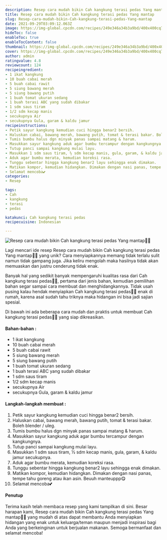 ```yaml
---
description: Resep cara mudah bikin Cah kangkung terasi pedas Yang mantap"
title: Resep cara mudah bikin Cah kangkung terasi pedas Yang mantap
slug: Resep-cara-mudah-bikin-Cah-kangkung-terasi-pedas-Yang-mantap
date: 2021-09-29T03:09:12.063Z
image: https://img-global.cpcdn.com/recipes/249e346a34b3a9bd/400x400cq70/photo.jpg
hideToc: false
enableToc: true
enableTocContent: false
thumbnail: https://img-global.cpcdn.com/recipes/249e346a34b3a9bd/400x400cq70/photo.jpg
cover: https://img-global.cpcdn.com/recipes/249e346a34b3a9bd/400x400cq70/photo.jpg
author: admin
ratingvalue: 4.8
reviewcount: 124
recipeingredient:
- 1 ikat kangkung
- 10 buah cabai merah
- 5 buah cabai rawit
- 5 siung bawang merah
- 5 siung bawang putih
- 1 buah tomat ukuran sedang
- 1 buah terasi ABC yang sudah dibakar
- 1 sdm saus tiram
- 1/2 sdm kecap manis
- secukupnya Air
- secukupnya Gula, garam & kaldu jamur
recipeinstructions:
- Petik sayur kangkung kemudian cuci hingga benar2 bersih.
- Haluskan cabai, bawang merah, bawang putih, tomat & terasi bakar. Boleh blender / uleg.
- Tumis bumbu halus dgn minyak panas sampai matang & harum.
- Masukkan sayur kangkung aduk agar bumbu tercampur dengan kangkungnya.
- Tutup panci sampai kangkung mulai layu.
- Masukkan 1 sdm saus tiram, ½ sdm kecap manis, gula, garam, & kaldu jamur secukupnya.
- Aduk agar bumbu merata, kemudian koreksi rasa.
- Tunggu sebentar hingga kangkung benar2 layu sehingga enak dimakan.
- Matikan kompor, kemudian hidangkan. Dimakan dengan nasi panas, tempe tahu goreng atau ikan asin. Beuuh manteuppp😋
- Selamat mencoba💕
categories:
- Resep

tags:
- Cah
- kangkung
- terasi
- pedas

katakunci: Cah kangkung terasi pedas
recipecuisine: Indonesian

---
```


![Resep cara mudah bikin Cah kangkung terasi pedas Yang mantap👩‍🍳](https://img-global.cpcdn.com/recipes/249e346a34b3a9bd/400x400cq70/photo.jpg)

Lagi mencari ide resep Resep cara mudah bikin Cah kangkung terasi pedas Yang mantap👩‍🍳 yang unik? Cara menyiapkannya memang tidak terlalu sulit namun tidak gampang juga. Jika keliru mengolah maka hasilnya tidak akan memuaskan dan justru cenderung tidak enak.

Banyak hal yang sedikit banyak mempengaruhi kualitas rasa dari Cah kangkung terasi pedas👩‍🍳, pertama dari jenis bahan, kemudian pemilihan bahan segar sampai cara membuat dan menghidangkannya. Tidak usah pusing kalau hendak menyiapkan Cah kangkung terasi pedas👩‍🍳 enak di rumah, karena asal sudah tahu triknya maka hidangan ini bisa jadi sajian spesial.

Di bawah ini ada beberapa cara mudah dan praktis untuk membuat Cah kangkung terasi pedas👩‍🍳 yang siap dikreasikan.

<!--inarticleads1-->

#### Bahan-bahan :

- 1 ikat kangkung
- 10 buah cabai merah
- 5 buah cabai rawit
- 5 siung bawang merah
- 5 siung bawang putih
- 1 buah tomat ukuran sedang
- 1 buah terasi ABC yang sudah dibakar
- 1 sdm saus tiram
- 1/2 sdm kecap manis
- secukupnya Air
- secukupnya Gula, garam & kaldu jamur

<!--inarticleads2-->

#### Langkah-langkah membuat :

1. Petik sayur kangkung kemudian cuci hingga benar2 bersih.
1. Haluskan cabai, bawang merah, bawang putih, tomat & terasi bakar. Boleh blender / uleg.
1. Tumis bumbu halus dgn minyak panas sampai matang & harum.
1. Masukkan sayur kangkung aduk agar bumbu tercampur dengan kangkungnya.
1. Tutup panci sampai kangkung mulai layu.
1. Masukkan 1 sdm saus tiram, ½ sdm kecap manis, gula, garam, & kaldu jamur secukupnya.
1. Aduk agar bumbu merata, kemudian koreksi rasa.
1. Tunggu sebentar hingga kangkung benar2 layu sehingga enak dimakan.
1. Matikan kompor, kemudian hidangkan. Dimakan dengan nasi panas, tempe tahu goreng atau ikan asin. Beuuh manteuppp😋
1. Selamat mencoba💕

#### Penutup

Terima kasih telah membaca resep yang kami tampilkan di sini. Besar harapan kami, Resep cara mudah bikin Cah kangkung terasi pedas Yang mantap👩‍🍳 yang mudah di atas dapat membantu Anda menyiapkan hidangan yang enak untuk keluarga/teman maupun menjadi inspirasi bagi Anda yang berkeinginan untuk berjualan makanan. Semoga bermanfaat dan selamat mencoba!